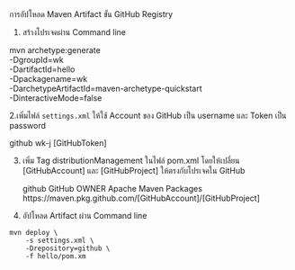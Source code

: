##

การอัปโหลด Maven Artifact ขั้น GitHub Registry

1. สร้างโปรเจคผ่าน Command line

mvn archetype:generate \
 -DgroupId=wk \
 -DartifactId=hello \
 -Dpackagename=wk \
 -DarchetypeArtifactId=maven-archetype-quickstart \
 -DinteractiveMode=false

2.เพิ่มไฟล์ `settings.xml` ให้ใช้ Account ของ GitHub เป็น username  และ Token เป็น password

<settings>
    <servers>
        <server>
            <id>github</id>
            <username>wk-j</username>
            <password>[GitHubToken]</password>
        </server>
    </servers>
</settings>

3. เพิ่ม Tag distributionManagement ในไฟล์ pom.xml โดยให้เปลี่ยน [GitHubAccount] และ [GitHubProject] ให้ตรงกับโปรเจคใน GitHub

    <distributionManagement>
        <repository>
            <id>github</id>
            <name>GitHub OWNER Apache Maven Packages</name>
            <url>https://maven.pkg.github.com/[GitHubAccount]/[GitHubProject]</url>
        </repository>
    </distributionManagement>

4. อัปโหลด Artifact ผ่าน Command line

```
mvn deploy \
    -s settings.xml \
    -Drepository=github \
    -f hello/pom.xm
```